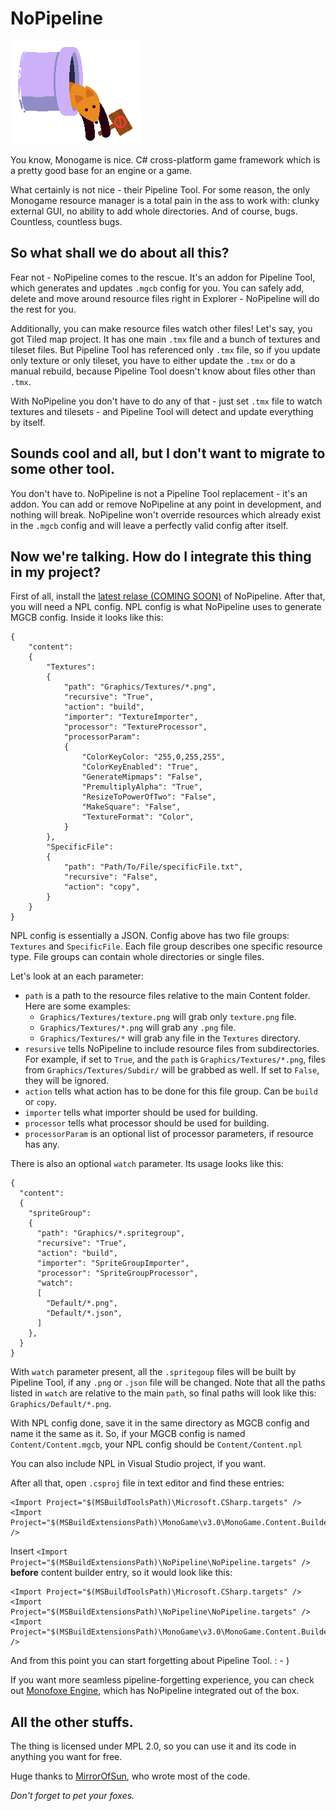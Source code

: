 # NoPipeline

![NoPipeline](/pics/NoPipeline.png)

You know, Monogame is nice. C# cross-platform game framework which is 
a pretty good base for an engine or a game.


What certainly is not nice - their Pipeline Tool. 
For some reason, the only Monogame resource manager is a total pain in 
the ass to work with: clunky external GUI, no ability to add whole directories. 
And of course, bugs. Countless, countless bugs.


## So what shall we do about all this?

Fear not - NoPipeline comes to the rescue. It's an addon for Pipeline Tool, 
which generates and updates `.mgcb` config for you. You can safely add, delete 
and move around resource files right in Explorer - NoPipeline will do the rest 
for you.


Additionally, you can make resource files watch other files! Let's say, you got
Tiled map project. It has one main `.tmx` file and a bunch of textures and 
tileset files. But Pipeline Tool has referenced only `.tmx` file, so if you
update only texture or only tileset, you have to either update the `.tmx` or 
do a manual rebuild, because Pipeline Tool doesn't know about files other 
than `.tmx`. 


With NoPipeline you don't have to do any of that - just set `.tmx` file to watch
textures and tilesets - and Pipeline Tool will detect and update everything by
itself.


## Sounds cool and all, but I don't want to migrate to some other tool.

You don't have to. NoPipeline is not a Pipeline Tool replacement - it's an 
addon. You can add or remove NoPipeline at any point in development, and
nothing will break. NoPipeline won't override resources which already exist in
the `.mgcb` config and will leave a perfectly valid config after itself.


## Now we're talking. How do I integrate this thing in my project?

First of all, install the [latest relase (COMING SOON)](http://put_a_link_here) of NoPipeline.
After that, you will need a NPL config. NPL config is what NoPipeline uses to 
generate MGCB config. Inside it looks like this:


```
{
	"content": 
	{
		"Textures": 
		{
			"path": "Graphics/Textures/*.png",
			"recursive": "True",
			"action": "build",
			"importer": "TextureImporter",
			"processor": "TextureProcessor",
			"processorParam": 
			{
				"ColorKeyColor: "255,0,255,255",
				"ColorKeyEnabled": "True",
				"GenerateMipmaps": "False",
				"PremultiplyAlpha": "True",
				"ResizeToPowerOfTwo": "False",
				"MakeSquare": "False",
				"TextureFormat": "Color",
			}
		},
		"SpecificFile": 
		{
			"path": "Path/To/File/specificFile.txt",
			"recursive": "False",
			"action": "copy",
		}
	}
}
```
NPL config is essentially a JSON. Config above has two file groups: `Textures` 
and `SpecificFile`. Each file group describes one specific resource type. 
File groups can contain whole directories or single files.


Let's look at an each parameter:
- `path` is a path to the resource files relative to the main Content folder. 
Here are some examples:
	- `Graphics/Textures/texture.png` will grab only `texture.png` file.
	- `Graphics/Textures/*.png` will grab any `.png` file.
	- `Graphics/Textures/*` will grab any file in the `Textures` directory.
- `resursive` tells NoPipeline to include resource files from subdirectories.
For example, if set to `True`, and the `path` is `Graphics/Textures/*.png`,
files from `Graphics/Textures/Subdir/` will be grabbed as well. If set to 
`False`, they will be ignored.
- `action` tells what action has to be done for this file group. Can be `build`
or `copy`.
- `importer` tells what importer should be used for building.
- `processor` tells what processor should be used for building.
- `processorParam` is an optional list of processor parameters, if resource 
has any.


There is also an optional `watch` parameter. Its usage looks like this:

```
{
  "content": 
  {
    "spriteGroup": 
    {
      "path": "Graphics/*.spritegroup",
      "recursive": "True",
      "action": "build",
      "importer": "SpriteGroupImporter",
      "processor": "SpriteGroupProcessor",
      "watch": 
      [
        "Default/*.png",
        "Default/*.json",
      ]
    },
  }
}
```
With `watch` parameter present, all the `.spritegoup` files will be built
by Pipeline Tool, if any `.png` or `.json` file will be changed. Note that
all the paths listed in `watch` are relative to the main `path`, so final paths 
will look like this: `Graphics/Default/*.png`.


With NPL config done, save it in the same directory as MGCB config and name it
the same as it. So, if your MGCB config is named `Content/Content.mgcb`, your
NPL config should be `Content/Content.npl`

You can also include NPL in Visual Studio project, if you want.


After all that, open `.csproj` file in text editor and find these entries:

```
<Import Project="$(MSBuildToolsPath)\Microsoft.CSharp.targets" />
<Import Project="$(MSBuildExtensionsPath)\MonoGame\v3.0\MonoGame.Content.Builder.targets" />  
```

Insert `<Import Project="$(MSBuildExtensionsPath)\NoPipeline\NoPipeline.targets" />`
**before** content builder entry, so it would look like this:

```
<Import Project="$(MSBuildToolsPath)\Microsoft.CSharp.targets" />
<Import Project="$(MSBuildExtensionsPath)\NoPipeline\NoPipeline.targets" />
<Import Project="$(MSBuildExtensionsPath)\MonoGame\v3.0\MonoGame.Content.Builder.targets" />  
```

And from this point you can start forgetting about Pipeline Tool. : - )

If you want more seamless pipeline-forgetting experience, you can check out 
[Monofoxe Engine](https://bitbucket.org/gnFur/monofoxe/src), which has NoPipeline
integrated out of the box.

## All the other stuffs. 

The thing is licensed under MPL 2.0, so you can use it and its code in anything
you want for free.


Huge thanks to [MirrorOfSun](https://github.com/MirrorOfSUn), who wrote most of 
the code.


*Don't forget to pet your foxes.*
